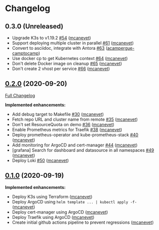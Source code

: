 # Changelog

## 0.3.0 (Unreleased)

- Upgrade K3s to v1.19.2 [\#54](https://github.com/camptocamp/k8s-demo/pull/54) ([mcanevet](https://github.com/mcanevet))
- Support deploying multiple cluster in parallel [\#61](https://github.com/camptocamp/k8s-demo/pull/61) ([mcanevet](https://github.com/mcanevet))
- Convert to asciidoc, integrate with Antora [\#63](https://github.com/camptocamp/k8s-demo/pull/63) ([acampergue-camptocamp](https://github.com/acampergue-camptocamp))
- Use docker cp to get Kubernetes context [\#64](https://github.com/camptocamp/k8s-demo/pull/64) ([mcanevet](https://github.com/mcanevet))
- Don't delete Docker image on cleanup [\#65](https://github.com/camptocamp/k8s-demo/pull/65) ([mcanevet](https://github.com/mcanevet))
- Don't create 2 vhost per service [\#66](https://github.com/camptocamp/k8s-demo/pull/66) ([mcanevet](https://github.com/mcanevet))

## [0.2.0](https://github.com/camptocamp/k8s-demo/tree/0.2.0) (2020-09-20)

[Full Changelog](https://github.com/camptocamp/k8s-demo/compare/0.1.0...0.2.0)

**Implemented enhancements:**

- Add debug target to Makefile [\#30](https://github.com/camptocamp/k8s-demo/pull/30) ([mcanevet](https://github.com/mcanevet))
- Fetch repo URL and cluster name from remote [\#35](https://github.com/camptocamp/k8s-demo/pull/35) ([mcanevet](https://github.com/mcanevet))
- Don't set ResourceQuota on demo [\#36](https://github.com/camptocamp/k8s-demo/pull/36) ([mcanevet](https://github.com/mcanevet))
- Enable Prometheus metrics for Traefik [\#38](https://github.com/camptocamp/k8s-demo/pull/38) ([mcanevet](https://github.com/mcanevet))
- Deploy prometheus-operator and kube-prometheus-stack [\#40](https://github.com/camptocamp/k8s-demo/pull/40) ([mcanevet](https://github.com/mcanevet))
- Add monitoring for ArgoCD and cert-manager [\#44](https://github.com/camptocamp/k8s-demo/pull/44) ([mcanevet](https://github.com/mcanevet))
- [grafana] Search for dashboard and datasource in all namespaces [\#49](https://github.com/camptocamp/k8s-demo/pull/49) ([mcanevet](https://github.com/mcanevet))
- Deploy Loki [\#50](https://github.com/camptocamp/k8s-demo/pull/50) ([mcanevet](https://github.com/mcanevet))

## [0.1.0](https://github.com/camptocamp/k8s-demo/tree/0.1.0) (2020-09-19)

**Implemented enhancements:**

- Deploy K3s using Terraform ([mcanevet](https://github.com/mcanevet))
- Deploy ArgoCD using `helm template ... | kubectl apply -f-` ([mcanevet](https://github.com/mcanevet))
- Deploy cert-manager using ArgoCD ([mcanevet](https://github.com/mcanevet))
- Deploy Traefik using ArgoCD ([mcanevet](https://github.com/mcanevet))
- Create initial github actions pipeline to prevent regressions ([mcanevet](https://github.com/mcanevet))
